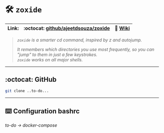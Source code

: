 # :hammer_and_wrench: `zoxide`

| **Link:** | :octocat: [github/ajeetdsouza/zoxide](https://github.com/ajeetdsouza/zoxide) | :open_book: [Wiki](https://github.com/ajeetdsouza/zoxide/wiki) |
| --- | --- | --- |

>_`zoxide` is a smarter cd command, inspired by z and autojump._
>
>_It remembers which directories you use most frequently, so you can "jump" to them in just a few keystrokes._  
>_`zoxide` works on all major shells._
___

## :octocat: GitHub
```bash
git clone ..to-do...
```
- - -
## :keyboard: Configuration bashrc
_to-do -> docker-compose_
